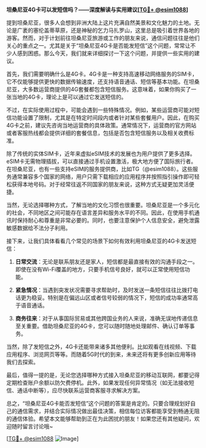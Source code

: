 **坦桑尼亚4G卡可以发短信吗？——深度解读与实用建议[[TG💪+ @esim1088](https://t.me/s/esim1088)]**

提到坦桑尼亚，很多人会想到非洲大陆上这片充满自然美景和文化魅力的土地。无论是广袤的塞伦盖蒂草原，还是神秘的乞力马扎罗山，这里总是吸引着世界各地的游客。然而，对于计划前往坦桑尼亚旅游或工作的朋友来说，通信问题往往是他们关心的重点之一。尤其是关于“坦桑尼亚4G卡是否能发短信”这个问题，常常让不少人感到困惑。那么今天，我们就来详细探讨一下这个问题，并提供一些实用的建议。

首先，我们需要明确什么是4G卡。4G卡是一种支持高速移动网络服务的SIM卡，它不仅能够提供更快的数据传输速度，还支持语音通话、短信等基本功能。在坦桑尼亚，大多数运营商提供的4G套餐都包含短信服务。这意味着，如果你购买了一张当地的4G卡，理论上是可以通过它发送短信的。

不过，在实际使用过程中，可能会遇到一些特殊情况。例如，某些运营商可能对短信功能设置了限制，尤其是在特定时间段内或者针对某些套餐用户。因此，在购买4G卡之前，建议先咨询当地运营商的具体政策。通常情况下，运营商的官方网站或者客服热线都会提供详细的套餐信息，包括是否包含短信服务以及相关收费标准。

除了传统的实体SIM卡，近年来虚拟eSIM技术的发展也为用户提供了更多选择。eSIM卡无需物理插拔，可以直接通过手机设置激活，极大地方便了国际旅行者。在坦桑尼亚，也有一些支持eSIM的服务提供商，比如TG（@esim1088）。这些服务通常兼容多个国家的网络，用户只需下载相应的应用程序并按照指引操作即可轻松获得本地号码。对于经常往返不同国家的朋友来说，这种方式无疑更加灵活便捷。

当然，无论选择哪种方式，了解当地的文化习惯也很重要。坦桑尼亚是一个多元化的社会，不同地区之间可能存在语言差异和服务水平的不同。因此，在使用手机通讯时保持耐心和尊重是非常必要的。同时，也要注意保护个人信息安全，避免泄露敏感数据给不法分子利用。

接下来，让我们具体看看几个常见的场景下如何有效利用坦桑尼亚的4G卡发送短信：

1. **日常交流**：无论是联系朋友还是家人，短信都是最直接有效的沟通手段之一。即使在没有Wi-Fi覆盖的地方，只要手机信号良好，就可以正常使用短信功能。
   
2. **紧急情况**：当遇到突发状况需要寻求帮助时，及时发送一条短信往往比拨打电话更为稳妥。特别是在偏远山区或者信号较弱的情况下，短信的成功率通常高于语音通话。

3. **商务往来**：对于从事国际贸易或其他跨国业务的人来说，准确无误地传递信息至关重要。借助坦桑尼亚的4G卡，您可以随时随地处理邮件、确认订单等事务。

当然，除了发短信之外，4G卡还能带来诸多其他便利。比如观看在线视频、下载应用程序、浏览网页等等。而随着5G时代的到来，未来还将有更多创新应用等待我们去探索。

最后，值得一提的是，无论您选择哪种方式接入坦桑尼亚的移动互联网，都要记得定期检查账户余额以防欠费停机。此外，如果发现任何异常情况（如无法接收短信、通话中断等），应尽快联系运营商客服寻求解决方案。

总之，“坦桑尼亚4G卡能否发短信”这个问题的答案是肯定的。只要合理规划好自己的通信需求，并结合实际情况做出最佳决策，相信每位访客都能享受到畅通无阻的通信体验。希望本文能够帮助到正在为此困扰的朋友！如果您还有其他疑问，欢迎随时留言讨论哦~

[[TG💪+ @esim1088](https://t.me/s/esim1088) ![Image](https://i.postimg.cc/4NQfJmqS/Snipaste-2025-05-13-00-14-12.png)]